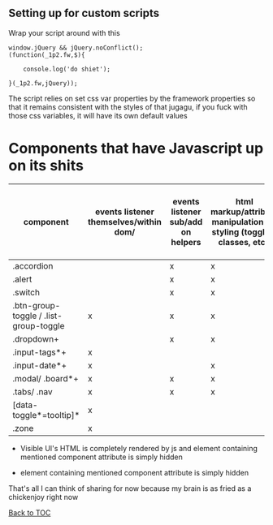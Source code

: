 

## Setting up for custom scripts
Wrap your script around with this

```
window.jQuery && jQuery.noConflict();
(function(_1p2.fw,$){
	
    console.log('do shiet');

}(_1p2.fw,jQuery));

```

The script relies on set css var properties by the framework properties so that it remains consistent with the styles of that jugagu, if you fuck with those css variables, it will have its own default values

# Components that have Javascript up on its shits

| component | events listener themselves/within dom/ |  events listener sub/add on helpers  | html markup/attribute manipulation for styling (toggling classes, etc.) | html markup/attribute manipulation for creating complete/part of UI design purely with js | 
| -- | -- | -- | -- | -- |
| .accordion |  | x | x |  |
| .alert |  | x | x |  |
| .switch |  | x | x |  |
| .btn-group-toggle / .list-group-toggle | x | x | x |  |
| .dropdown+ |  | x |x  |  |
| .input-tags*+ | x |  |  | x |
| .input-date*+ | x |  | x | x |
| .modal/ .board*+ | x | x | x | x |
| .tabs/ .nav | x | x | x |  |
| [data-toggle*=tooltip]* | x |  |  | x |
| .zone | x |  |  | x |

* Visible UI's HTML is completely rendered by js and element containing mentioned component attribute is simply hidden
+ element containing mentioned component attribute is simply hidden

That's all I can think of sharing for now because my brain is as fried as a chickenjoy right now

[Back to TOC](../../../readme.md)